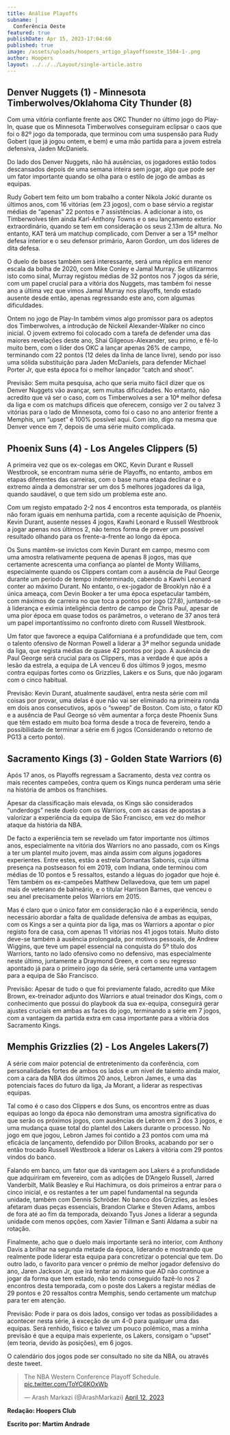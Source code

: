 ```yaml
---
title: Análise Playoffs
subname: |
  Conferência Oeste
featured: true
publishDate: Apr 15, 2023-17:04:60
published: true
image: /assets/uploads/hoopers_artigo_playoffsoeste_1504-1-.png
author: Hoopers
layout: ../../../Layout/single-article.astro
---
```

## Denver Nuggets (1) - Minnesota Timberwolves/Oklahoma City Thunder (8)



Com uma vitória confiante frente aos OKC Thunder no último jogo do Play-In, quase que os Minnesota Timberwolves conseguiram eclipsar o caos que foi o 82º jogo da temporada, que terminou com uma suspensão para Rudy Gobert (que já jogou ontem, e bem) e uma mão partida para a jovem estrela defensiva, Jaden McDaniels.



Do lado dos Denver Nuggets, não há ausências, os jogadores estão todos descansados depois de uma semana inteira sem jogar, algo que pode ser um fator importante quando se olha para o estilo de jogo de ambas as equipas.



Rudy Gobert tem feito um bom trabalho a conter Nikola Jokić durante os últimos anos, com 16 vitórias (em 23 jogos), com o base sérvio a registar médias de “apenas” 22 pontos e 7 assistências. A adicionar a isto, os Timberwolves têm ainda Karl-Anthony Towns e o seu lançamento exterior extraordinário, quando se tem em consideração os seus 2.13m de altura. No entanto, KAT terá um matchup complicado, com Denver a ser a 15ª melhor defesa interior e o seu defensor primário, Aaron Gordon, um dos líderes de dita defesa.



O duelo de bases também será interessante, será uma réplica em menor escala da bolha de 2020, com Mike Conley e Jamal Murray. Se utilizarmos isto como sinal, Murray registou médias de 32 pontos nos 7 jogos da série, com um papel crucial para a vitória dos Nuggets, mas também foi nesse ano a última vez que vimos Jamal Murray nos playoffs, tendo estado ausente desde então, apenas regressando este ano, com algumas dificuldades.



Ontem no jogo de Play-In também vimos algo promissor para os adeptos dos Timberwolves, a introdução de Nickeil Alexander-Walker no cinco inicial. O jovem extremo foi colocado com a tarefa de defender uma das maiores revelações deste ano, Shai Gilgeous-Alexander, seu primo, e fê-lo muito bem, com o líder dos OKC a lançar apenas 26% de campo, terminando com 22 pontos (12 deles da linha de lance livre), sendo por isso uma sólida substituição para Jaden McDaniels, para defender Michael Porter Jr, que esta época foi o melhor lançador “catch and shoot”.



Previsão: Sem muita pesquisa, acho que seria muito fácil dizer que os Denver Nuggets vão avançar, sem muitas dificuldades. No entanto, não acredito que vá ser o caso, com os Timberwolves a ser a 10ª melhor defesa da liga e com os matchups difíceis que oferecem, consigo ver 2 ou talvez 3 vitórias para o lado de Minnesota, como foi o caso no ano anterior frente a Memphis, um “upset” é 100% possível aqui. Com isto, digo na mesma que Denver vence em 7, depois de uma série muito complicada.



## Phoenix Suns (4) - Los Angeles Clippers (5)



A primeira vez que os ex-colegas em OKC, Kevin Durant e Russell Westbrook, se encontram numa série de Playoffs, no entanto, ambos em etapas diferentes das carreiras, com o base numa etapa declinar e o extremo ainda a demonstrar ser um dos 5 melhores jogadores da liga, quando saudável, o que tem sido um problema este ano. 



Com um registo empatado 2-2 nos 4 encontros esta temporada, os plantéis não foram iguais em nenhuma partida, com a recente aquisição de Phoenix, Kevin Durant, ausente nesses 4 jogos, Kawhi Leonard e Russell Westbrook a jogar apenas nos últimos 2, não temos forma de prever um possível resultado olhando para os frente-a-frente ao longo da época.

Os Suns mantêm-se invictos com Kevin Durant em campo, mesmo com uma amostra relativamente pequena de apenas 8 jogos, mas que certamente acrescenta uma confiança ao plantel de Monty Williams, especialmente quando os Clippers contam com a ausência de Paul George durante um período de tempo indeterminado, cabendo a Kawhi Leonard conter ao máximo Durant. No entanto, o ex-jogador de Brooklyn não é a única ameaça, com Devin Booker a ter uma época espetacular também, com máximos de carreira no que toca a pontos por jogo (27.8), juntando-se à liderança e exímia inteligência dentro de campo de Chris Paul, apesar de uma pior época em quase todos os parâmetros, o veterano de 37 anos terá um papel importantíssimo no confronto direto com Russell Westbrook.



Um fator que favorece a equipa Californiana é a profundidade que tem, com o talento ofensivo de Norman Powell a liderar a 3ª melhor segunda unidade da liga, que regista médias de quase 42 pontos por jogo. A ausência de Paul George será crucial para os Clippers, mas a verdade é que após a lesão da estrela, a equipa de LA venceu 6 dos últimos 9 jogos, mesmo contra equipas fortes como os Grizzlies, Lakers e os Suns, que não jogaram com o cinco habitual.



Previsão: Kevin Durant, atualmente saudável, entra nesta série com mil coisas por provar, uma delas é que não vai ser eliminado na primeira ronda em dois anos consecutivos, após o “sweep” de Boston. Com isto, o fator KD e a ausência de Paul George só vêm aumentar a força deste Phoenix Suns que têm estado em muito boa forma desde a troca de fevereiro, tendo a possibilidade de terminar a série em 6 jogos (Considerando o retorno de PG13 a certo ponto).



## Sacramento Kings (3) - Golden State Warriors (6)



Após 17 anos, os Playoffs regressam a Sacramento, desta vez contra os mais recentes campeões, contra quem os Kings nunca perderam uma série na história de ambos os franchises.



Apesar da classificação mais elevada, os Kings são considerados “underdogs” neste duelo com os Warriors, com as casas de apostas a valorizar a experiência da equipa de São Francisco, em vez do melhor ataque da história da NBA.



De facto a experiência tem se revelado um fator importante nos últimos anos, especialmente na vitória dos Warriors no ano passado, com os Kings a ter um plantel muito jovem, mas ainda assim com alguns jogadores experientes. Entre estes, estão a estrela Domantas Sabonis, cuja última presença na postseason foi em 2019, com Indiana, onde terminou com médias de 10 pontos e 5 ressaltos, estando a léguas do jogador que hoje é. Têm também os ex-campeões Matthew Dellavedova, que tem um papel mais de veterano de balneário, e o titular Harrison Barnes, que venceu o seu anel precisamente pelos Warriors em 2015.



Mas é claro que o único fator em consideração não é a experiência, sendo necessário abordar a falta de qualidade defensiva de ambas as equipas, com os Kings a ser a quinta pior da liga, mas os Warriors a apontar o pior registo fora de casa, com apenas 11 vitórias nos 41 jogos totais. Muito disto deve-se também à ausência prolongada, por motivos pessoais, de Andrew Wiggins, que teve um papel essencial na conquista do 5º título dos Warriors, tanto no lado ofensivo como no defensivo, mas especialmente neste último, juntamente a Draymond Green, e com o seu regresso apontado já para o primeiro jogo da série, será certamente uma vantagem para a equipa de São Francisco.



Previsão: Apesar de tudo o que foi previamente falado, acredito que Mike Brown, ex-treinador adjunto dos Warriors e atual treinador dos Kings, com o conhecimento que possui do playbook da sua ex-equipa, conseguirá gerar ajustes cruciais em ambas as faces do jogo, terminando a série em 7 jogos, com a vantagem da partida extra em casa importante para a vitória dos Sacramento Kings.



## Memphis Grizzlies (2) - Los Angeles Lakers(7)



A série com maior potencial de entretenimento da conferência, com personalidades fortes de ambos os lados e um nível de talento ainda maior, com a cara da NBA dos últimos 20 anos, Lebron James, e uma das potenciais faces do futuro da liga, Ja Morant, a liderar as respectivas equipas.



Tal como é o caso dos Clippers e dos Suns, os encontros entre as duas equipas ao longo da época não demonstram uma amostra significativa do que serão os próximos jogos, com ausências de Lebron em 2 dos 3 jogos, e uma mudança quase total do plantel dos Lakers durante o processo. No jogo em que jogou, Lebron James foi contido a 23 pontos com uma má eficácia de lançamento, defendido por Dillon Brooks, acabando por ser o então trocado Russell Westbrook a liderar os Lakers à vitória com 29 pontos vindos do banco.



Falando em banco, um fator que dá vantagem aos Lakers é a profundidade que adquiriram em fevereiro, com as adições de D’Angelo Russell, Jarred Vanderbilt, Malik Beasley e Rui Hachimura, os dois primeiros a entrar para o cinco inicial, e os restantes a ter um papel fundamental na segunda unidade, também com Dennis Schröder. No banco dos Grizzlies, as lesões afetaram duas peças essenciais, Brandon Clarke e Steven Adams, ambos de fora até ao fim da temporada, deixando Tyus Jones a liderar a segunda unidade com menos opções, com Xavier Tillman e Santi Aldama a subir na rotação.



Finalmente, acho que o duelo mais importante será no interior, com Anthony Davis a brilhar na segunda metade da época, liderando e mostrando que realmente pode liderar esta equipa para concretizar o potencial que tem. Do outro lado, o favorito para vencer o prémio de melhor jogador defensivo do ano, Jaren Jackson Jr, que irá tentar ao máximo que AD não continue a jogar da forma que tem estado, não tendo conseguido fazê-lo nos 2 encontros desta temporada, com o poste dos Lakers a registar médias de 29 pontos e 20 ressaltos contra Memphis, sendo certamente um matchup para ter em atenção.



Previsão: Pode ir para os dois lados, consigo ver todas as possibilidades a acontecer nesta série, à exceção de um 4-0 para qualquer uma das equipas. Será renhido, físico e talvez um pouco polémico, mas a minha previsão é que a equipa mais experiente, os Lakers, consigam o “upset” (em teoria, devido às posições), em 6 jogos.



O calendário dos jogos pode ser consultado no site da NBA, ou através deste tweet.



<blockquote class="twitter-tweet"><p lang="en" dir="ltr">The NBA Western Conference Playoff Schedule. <a href="https://t.co/ToYC6KOxWb">pic.twitter.com/ToYC6KOxWb</a></p>&mdash; Arash Markazi (@ArashMarkazi) <a href="https://twitter.com/ArashMarkazi/status/1646229784186490880?ref_src=twsrc%5Etfw">April 12, 2023</a></blockquote> <script async src="https://platform.twitter.com/widgets.js" charset="utf-8"></script>



**Redação: Hoopers Club**

**Escrito por: Martim Andrade**